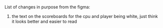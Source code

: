 






List of changes in purpose from the figma:
1. the text on the scoreboards for the cpu and player being white, just think it looks better and easier to read